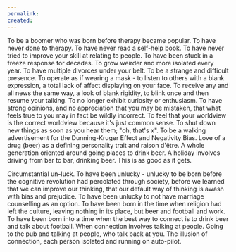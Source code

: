 ```yaml
---
permalink: 
created:
---
```

To be a boomer who was born before therapy became popular. To have never done to therapy. To have never read a self-help book. To have never tried to improve your skill at relating to people. To have been stuck in a freeze response for decades. To grow weirder and more isolated every year. To have multiple divorces under your belt. To be a strange and difficult presence. To operate as if wearing a mask - to listen to others with a blank expression, a total lack of affect displaying on your face. To receive any and all news the same way, a look of blank rigidity, to blink once and then resume your talking. To no longer exhibit curiosity or enthusiasm. To have strong opinions, and no appreciation that you may be mistaken, that what feels true to you may in fact be wildly incorrect. To feel that your worldview is the correct worldview because it's just common sense. To shut down new things as soon as you hear them; "oh, that's x". To be a walking advertisement for the Dunning-Kruger Effect and Negativity Bias. Love of a drug (beer) as a defining personality trait and raison d'être. A whole generation oriented around going places to drink beer. A holiday involves driving from bar to bar, drinking beer. This is as good as it gets. 

Circumstantial un-luck. To have been unlucky - unlucky to be born before the cognitive revolution had percolated through society, before we learned that we can improve our thinking, that our default way of thinking is awash with bias and prejudice. To have been unlucky to not have marriage counselling as an option. To have been born in the time when religion had left the culture, leaving nothing in its place, but beer and football and work. To have been born into a time when the best way to connect is to drink beer and talk about football. When connection involves talking at people. Going to the pub and talking at people, who talk back at you. The illusion of connection, each person isolated and running on auto-pilot. 